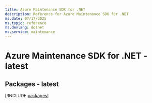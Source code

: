 ```yaml
---
title: Azure Maintenance SDK for .NET
description: Reference for Azure Maintenance SDK for .NET
ms.date: 07/17/2025
ms.topic: reference
ms.devlang: dotnet
ms.service: maintenance
---
```

# Azure Maintenance SDK for .NET - latest
## Packages - latest
[!INCLUDE [packages](maintenance-index.md)]